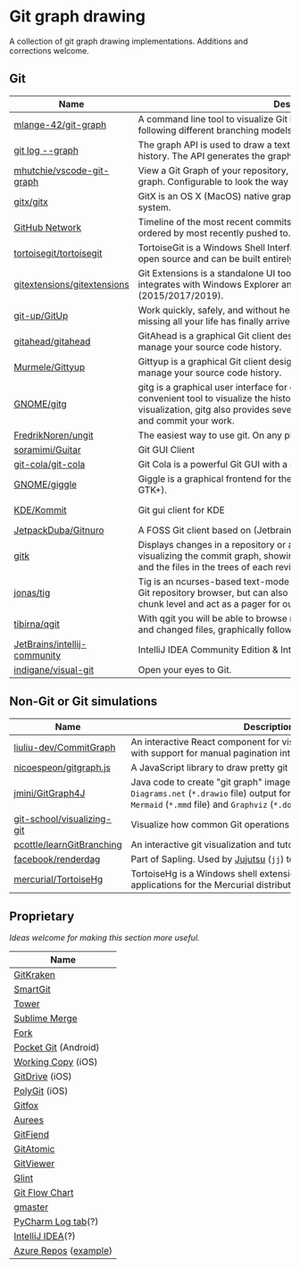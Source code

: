 # Git graph drawing

A collection of git graph drawing implementations. Additions and corrections welcome.

## Git

| Name | Description | Relevant code |
| ------ | ------ | ------ |
| [mlange-42/git-graph](https://github.com/mlange-42/git-graph) | A&nbsp;command&nbsp;line&nbsp;tool&nbsp;to&nbsp;visualize&nbsp;Git&nbsp;history&nbsp;graphs&nbsp;in&nbsp;a&nbsp;comprehensible&nbsp;way, following different branching models. | https://github.com/mlange-42/git-graph/blob/f9f3c73/src/graph.rs |
| [git log --graph](https://github.com/git/git/blob/master/graph.c) | The graph API is used to draw a text-based representation of the commit history. The API generates the graph in a line-by-line fashion. | https://github.com/git/git/blob/3eb4cc4/graph.c |
| [mhutchie/vscode-git-graph](https://github.com/mhutchie/vscode-git-graph) | View a Git Graph of your repository, and easily perform Git actions from the graph. Configurable to look the way you want! | https://github.com/mhutchie/vscode-git-graph/blob/4960650/web/graph.ts |
| [gitx/gitx](https://github.com/gitx/gitx) | GitX is an OS X (MacOS) native graphical client for the git version control system. | https://github.com/gitx/gitx/blob/4ea425f/Classes/git/PBGitGrapher.mm#L71 |
| [GitHub&nbsp;Network](https://web.archive.org/web/20230816152728id_/https://github.githubassets.com/assets/chunk-app_assets_modules_github_graphs_network-graph-element_ts-3c198ffa6d2a.js) | Timeline of the most recent commits to this repository and its network ordered by most recently pushed to. |  |
| [tortoisegit/tortoisegit](https://gitlab.com/tortoisegit/tortoisegit) | TortoiseGit is a Windows Shell Interface to Git based on TortoiseSVN. It's open source and can be built entirely with freely available software. | https://gitlab.com/tortoisegit/tortoisegit/-/blob/7010ffb9/src/TortoiseProc/RevisionGraph/RevisionGraphDlgDraw.cpp#L285 |
| [gitextensions/gitextensions](https://github.com/gitextensions/gitextensions) | Git Extensions is a standalone UI tool for managing git repositories. It also integrates with Windows Explorer and Microsoft Visual Studio (2015/2017/2019). | https://github.com/gitextensions/gitextensions/blob/0d175e4/src/app/GitUI/UserControls/RevisionGrid/Graph/RevisionGraph.cs |
| [git-up/GitUp](https://github.com/git-up/GitUp) | Work quickly, safely, and without headaches. The Git interface you've been missing all your life has finally arrived. | https://github.com/git-up/GitUp/blob/eac8e20/GitUpKit/Interface/GIGraph.m#L110 |
| [gitahead/gitahead](https://github.com/gitahead/gitahead) | GitAhead is a graphical Git client designed to help you understand and manage your source code history. | https://github.com/gitahead/gitahead/blob/e710f23/src/ui/CommitList.cpp |
| [Murmele/Gittyup](https://github.com/Murmele/Gittyup) | Gittyup is a graphical Git client designed to help you understand and manage your source code history. | https://github.com/Murmele/Gittyup/blob/6f1c322/src/ui/CommitList.cpp |
| [GNOME/gitg](https://github.com/GNOME/gitg) | gitg is a graphical user interface for git. It aims at being a small, fast and convenient tool to visualize the history of git repositories. Besides visualization, gitg also provides several utilities to manage your repository and commit your work. | https://github.com/GNOME/gitg/blob/313e6ce/libgitg/gitg-lanes.vala |
| [FredrikNoren/ungit](https://github.com/FredrikNoren/ungit) | The easiest way to use git. On any platform. Anywhere. | https://github.com/FredrikNoren/ungit/blob/e376caa/components/graph/graph.js |
| [soramimi/Guitar](https://github.com/soramimi/Guitar) | Git GUI Client | https://github.com/soramimi/Guitar/blob/c7bb0f6/src/MainWindow.cpp#L2378 |
| [git-cola/git-cola](https://github.com/git-cola/git-cola) | Git Cola is a powerful Git GUI with a slick and intuitive user interface. | https://github.com/git-cola/git-cola/blob/2c8a1a4/cola/widgets/dag.py |
| [GNOME/giggle](https://gitlab.gnome.org/Archive/giggle) | Giggle is a graphical frontend for the git content tracker (think of gitk on GTK+). | https://gitlab.gnome.org/Archive/giggle/-/blob/a9ea21bb/src/giggle-graph-renderer.c |
| [KDE/Kommit](https://invent.kde.org/sdk/kommit) | Git gui client for KDE | https://invent.kde.org/search?group_id=1558&nav_source=navbar&project_id=12019&repository_ref=master&search=graphlane&search_code=true |
| [JetpackDuba/Gitnuro](https://github.com/JetpackDuba/Gitnuro) | A FOSS Git client based on (Jetbrains) Compose and JGit. | https://github.com/JetpackDuba/Gitnuro/blob/f530e48/src/main/kotlin/com/jetpackduba/gitnuro/git/graph/GraphCommitList.kt |
| [gitk](https://github.com/git/git/blob/master/gitk-git/gitk) | Displays changes in a repository or a selected set of commits. This includes visualizing the commit graph, showing information related to each commit, and the files in the trees of each revision. | https://github.com/git/git/blob/99e70f3/gitk-git/gitk#L5113 <br> https://github.com/git/git/blob/99e70f3/gitk-git/gitk#L950-L967 |
| [jonas/tig](https://github.com/jonas/tig) | Tig is an ncurses-based text-mode interface for git. It functions mainly as a Git repository browser, but can also assist in staging changes for commit at chunk level and act as a pager for output from various Git commands. | https://github.com/jonas/tig/blob/090ac86/src/graph-v1.c <br> https://github.com/jonas/tig/blob/090ac86/src/graph-v2.c |
| [tibirna/qgit](https://github.com/tibirna/qgit) | With qgit you will be able to browse revisions history, view patch content and changed files, graphically following different development branches. | https://github.com/tibirna/qgit/blob/d0a9a73/src/lanes.cpp <br> https://github.com/tibirna/qgit/blob/0e4dc81/src/listview.cpp#L987 |
| [JetBrains/intellij-community](https://github.com/JetBrains/intellij-community) | IntelliJ IDEA Community Edition & IntelliJ Platform | https://github.com/JetBrains/intellij-community/tree/1cbaf4f/platform/vcs-log/graph/src/com/intellij/vcs/log/graph <br> https://github.com/JetBrains/intellij-community/tree/e10e2af/plugins/git4idea/src/git4idea/history |
| [indigane/visual-git](https://gitlab.com/indigane/visual-git) | Open your eyes to Git. | https://gitlab.com/indigane/visual-git/-/blob/5728bc3e/frontend/js/ui/graph.js |

## Non-Git or Git simulations

| Name | Description | Relevant code |
| ------ | ------ | ------ |
| [liuliu-dev/CommitGraph](https://github.com/liuliu-dev/CommitGraph) | An&nbsp;interactive&nbsp;React&nbsp;component&nbsp;for&nbsp;visualizing&nbsp;commit&nbsp;log&nbsp;graphs with support for manual pagination integration. | https://www.dolthub.com/blog/2024-08-07-drawing-a-commit-graph/ |
| [nicoespeon/gitgraph.js](https://github.com/nicoespeon/gitgraph.js) | A JavaScript library to draw pretty git graphs in the browser | https://github.com/nicoespeon/gitgraph.js/tree/8856333/packages/gitgraph-core/src |
| [jmini/GitGraph4J](https://github.com/jmini/GitGraph4J) | Java code to create "git graph" images (targeting mainly the `Diagrams.net` (`*.drawio` file) output format and supporting `Mermaid` (`*.mmd` file) and `Graphviz` (`*.dot` file) outputs as well). | https://github.com/jmini/GitGraph4J/tree/b653d7f/src/main/java/fr/jmini/gitgraph4j |
| [git-school/visualizing-git](https://github.com/git-school/visualizing-git) | Visualize how common Git operations affect the commit graph | https://github.com/git-school/visualizing-git/blob/bbfabb8/js/historyview.js |
| [pcottle/learnGitBranching](https://github.com/pcottle/learnGitBranching) | An interactive git visualization and tutorial. | Please add |
| [facebook/renderdag](https://github.com/facebook/sapling/blob/aa07b28/eden/scm/lib/renderdag) | Part of Sapling. Used by [Jujutsu](https://github.com/martinvonz/jj) (`jj`) to render a git graph. | https://github.com/facebook/sapling/blob/aa07b28/eden/scm/lib/renderdag/src/render.rs |
| [mercurial/TortoiseHg](https://tortoisehg.bitbucket.io/) | TortoiseHg is a Windows shell extension and a series of applications for the Mercurial distributed revision control system. | https://foss.heptapod.net/mercurial/tortoisehg/thg/-/blob/874751aa7872779e4ffe0396d204ab8ed149a562/tortoisehg/hgqt/graph.py |

## Proprietary

*Ideas welcome for making this section more useful.*

| Name |
| ------ |
| [GitKraken](https://www.gitkraken.com) |
| [SmartGit](https://www.syntevo.com/smartgit/) |
| [Tower](https://www.git-tower.com/) |
| [Sublime Merge](https://www.sublimemerge.com/) |
| [Fork](https://git-fork.com/) |
| [Pocket Git](http://pocketgit.com/) (Android) |
| [Working Copy](https://workingcopyapp.com/) (iOS) |
| [GitDrive](http://gitdrive.com/) (iOS) |
| [PolyGit](http://www.polygitapp.com/) (iOS) |
| [Gitfox](https://www.gitfox.app/) |
| [Aurees](https://aurees.com/) |
| [GitFiend](https://gitfiend.com/) |
| [GitAtomic](https://gitatomic.bitbucket.io/Git_Tree.html) |
| [GitViewer](https://gitviewer.com/) |
| [Glint](https://glint.info/) |
| [Git Flow Chart](https://app.gfc.io/github/nvie/gitflow) |
| [gmaster](https://web.archive.org/web/20210905151822id_/https://gmaster.io/) |
| [PyCharm Log tab](https://www.jetbrains.com/help/pycharm/log-tab.html)(?) |
| [IntelliJ IDEA](https://www.jetbrains.com/help/idea/manage-branches.html)(?) |
| [Azure Repos](https://azure.microsoft.com/en-us/products/devops/repos) ([example](https://dev.azure.com/nearform/node-distro/_git/nodejs-distribution/commits)) |
